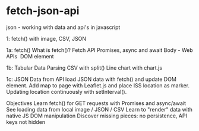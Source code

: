# fetch-json-api
json - working with data and api's in javascript

1: fetch() with image, CSV, JSON

1a: fetch()
What is fetch()?
Fetch API
Promises, async and await
Body - Web APIs
<img> DOM element


1b: Tabular Data
Parsing CSV with split()
Line chart with chart.js


1c: JSON Data from API
load JSON data with fetch() and update DOM element.
Add map to page with Leaflet.js and place ISS location as marker.
Updating location continuously with setInterval().


Objectives
Learn fetch() for GET requests with Promises and async/await
See loading data from local image / JSON / CSV
Learn to "render" data with native JS DOM manipulation
Discover missing pieces: no persistence, API keys not hidden
